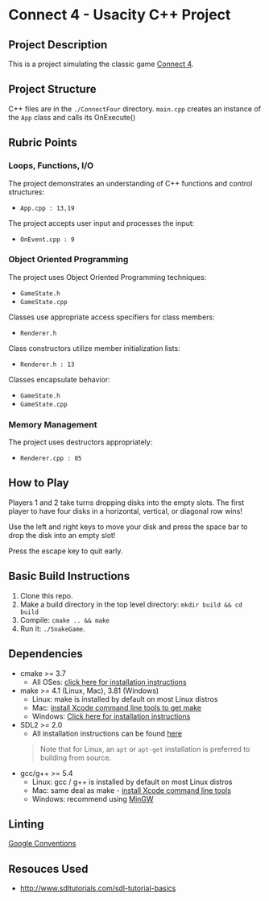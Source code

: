 # Connect 4 - Usacity C++ Project

## Project Description

This is a project simulating the classic game [Connect 4](https://en.wikipedia.org/wiki/Connect_Four).

## Project Structure

C++ files are in the `./ConnectFour` directory. `main.cpp` creates an instance of the `App` class and calls its OnExecute()

## Rubric Points

### Loops, Functions, I/O

The project demonstrates an understanding of C++ functions and control structures:
- `App.cpp : 13,19`

The project accepts user input and processes the input:
- `OnEvent.cpp : 9`

### Object Oriented Programming

The project uses Object Oriented Programming techniques:
- `GameState.h`
- `GameState.cpp`

Classes use appropriate access specifiers for class members:
- `Renderer.h`

Class constructors utilize member initialization lists:
- `Renderer.h : 13`

Classes encapsulate behavior:
- `GameState.h`
- `GameState.cpp`

### Memory Management

The project uses destructors appropriately:
- `Renderer.cpp : 85`




## How to Play
Players 1 and 2 take turns dropping disks into the empty slots. The first player to have four disks in a horizontal, vertical, or diagonal row wins!

Use the left and right keys to move your disk and press the space bar to drop the disk into an empty slot!

Press the escape key to quit early.

## Basic Build Instructions

1. Clone this repo.
2. Make a build directory in the top level directory: `mkdir build && cd build`
3. Compile: `cmake .. && make`
4. Run it: `./SnakeGame`.

## Dependencies
* cmake >= 3.7
  * All OSes: [click here for installation instructions](https://cmake.org/install/)
* make >= 4.1 (Linux, Mac), 3.81 (Windows)
  * Linux: make is installed by default on most Linux distros
  * Mac: [install Xcode command line tools to get make](https://developer.apple.com/xcode/features/)
  * Windows: [Click here for installation instructions](http://gnuwin32.sourceforge.net/packages/make.htm)
* SDL2 >= 2.0
  * All installation instructions can be found [here](https://wiki.libsdl.org/Installation)
  >Note that for Linux, an `apt` or `apt-get` installation is preferred to building from source. 
* gcc/g++ >= 5.4
  * Linux: gcc / g++ is installed by default on most Linux distros
  * Mac: same deal as make - [install Xcode command line tools](https://developer.apple.com/xcode/features/)
  * Windows: recommend using [MinGW](http://www.mingw.org/)

## Linting

[Google Conventions](https://google.github.io/styleguide/cppguide.html)

## Resouces Used

- http://www.sdltutorials.com/sdl-tutorial-basics
